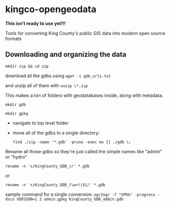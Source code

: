 # kingco-opengeodata

**This isn't ready to use yet!!!**

Tools for converting King County's public GIS data into modern open source formats

## Downloading and organizing the data

`mkdir zip && cd zip`

download all the gdbs using `wget -i gdb_urls.txt`

and unzip all of them with `unzip \*.zip`

This makes a ton of folders with geodatabases inside, along with metadata.



`mkdir gdb`

`mkdir gpkg`

- navigate to top level folder
- move all of the gdbs to a single directory: 

    `find ./zip -name '*.gdb' -prune -exec mv {} ./gdb \;`


Rename all those gdbs so they're just called the simple names like "admin" or "hydro"

`rename -n 's/KingCounty_GDB_//' *.gdb`

or

`rename -n 's/KingCounty_GDB_(\w+)/$1/' *.gdb`

sample command for a single conversion:
`ogr2ogr -f "GPKG" -progress -dsco VERSION=1.2 admin.gpkg KingCounty_GDB_admin.gdb`
